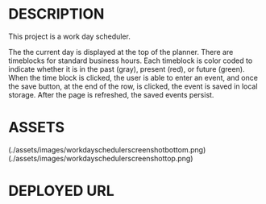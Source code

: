 # DESCRIPTION

This project is a work day scheduler.

The the current day is displayed at the top of the planner.
There are timeblocks for standard business hours.
Each timeblock is color coded to indicate whether it is in the past (gray), present (red), or future (green).
When the time block is clicked, the user is able to enter an event, and once the save button, at the end of the row, is clicked, the event is saved in local storage. 
After the page is refreshed, the saved events persist. 

# ASSETS
(./assets/images/workdayschedulerscreenshotbottom.png)
(./assets/images/workdayschedulerscreenshottop.png)

# DEPLOYED URL
